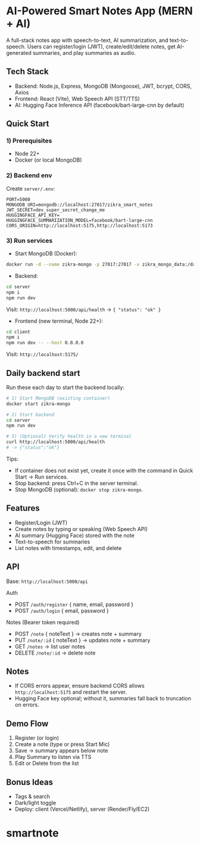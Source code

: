 # AI-Powered Smart Notes App (MERN + AI)

A full-stack notes app with speech-to-text, AI summarization, and text-to-speech. Users can register/login (JWT), create/edit/delete notes, get AI-generated summaries, and play summaries as audio.

## Tech Stack
- Backend: Node.js, Express, MongoDB (Mongoose), JWT, bcrypt, CORS, Axios
- Frontend: React (Vite), Web Speech API (STT/TTS)
- AI: Hugging Face Inference API (facebook/bart-large-cnn by default)

## Quick Start

### 1) Prerequisites
- Node 22+
- Docker (or local MongoDB)

### 2) Backend env
Create `server/.env`:
```
PORT=5000
MONGODB_URI=mongodb://localhost:27017/zikra_smart_notes
JWT_SECRET=dev_super_secret_change_me
HUGGINGFACE_API_KEY=
HUGGINGFACE_SUMMARIZATION_MODEL=facebook/bart-large-cnn
CORS_ORIGIN=http://localhost:5175,http://localhost:5173
```

### 3) Run services
- Start MongoDB (Docker):
```bash
docker run -d --name zikra-mongo -p 27017:27017 -v zikra_mongo_data:/data/db mongo:6
```
- Backend:
```bash
cd server
npm i
npm run dev
```
Visit: `http://localhost:5000/api/health` → `{ "status": "ok" }`
- Frontend (new terminal, Node 22+):
```bash
cd client
npm i
npm run dev -- --host 0.0.0.0
```
Visit: `http://localhost:5175/`

## Daily backend start

Run these each day to start the backend locally:

```bash
# 1) Start MongoDB (existing container)
docker start zikra-mongo

# 2) Start backend
cd server
npm run dev

# 3) (Optional) Verify health in a new terminal
curl http://localhost:5000/api/health
# -> {"status":"ok"}
```

Tips:
- If container does not exist yet, create it once with the command in Quick Start → Run services.
- Stop backend: press Ctrl+C in the server terminal.
- Stop MongoDB (optional): `docker stop zikra-mongo`.

## Features
- Register/Login (JWT)
- Create notes by typing or speaking (Web Speech API)
- AI summary (Hugging Face) stored with the note
- Text-to-speech for summaries
- List notes with timestamps, edit, and delete

## API
Base: `http://localhost:5000/api`

Auth
- POST `/auth/register` { name, email, password }
- POST `/auth/login` { email, password }

Notes (Bearer token required)
- POST `/note` { noteText } → creates note + summary
- PUT `/note/:id` { noteText } → updates note + summary
- GET `/notes` → list user notes
- DELETE `/note/:id` → delete note

## Notes
- If CORS errors appear, ensure backend CORS allows `http://localhost:5175` and restart the server.
- Hugging Face key optional; without it, summaries fall back to truncation on errors.

## Demo Flow
1. Register (or login)
2. Create a note (type or press Start Mic)
3. Save → summary appears below note
4. Play Summary to listen via TTS
5. Edit or Delete from the list

## Bonus Ideas
- Tags & search
- Dark/light toggle
- Deploy: client (Vercel/Netlify), server (Render/Fly/EC2)

<!-- Deployment section intentionally removed as per request -->
# smartnote
